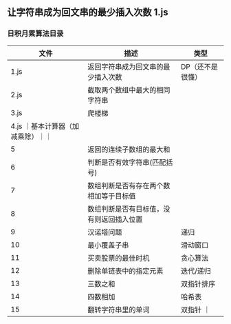 ## 让字符串成为回文串的最少插入次数 1.js
### 日积月累算法目录

| 文件      | 描述         | 类型      | 
|---------- |-------------- |---------- 
| 1.js | 返回字符串成为回文串的最少插入次数 | DP（还不是很懂） | 
| 2.js | 截取两个数组中最大的相同字符串 |  | 
| 3.js | 爬楼梯 |  | 
| 4.js ｜基本计算器（加减乘除）｜｜
| 5 | 返回的连续子数组的最大和| |
| 6 | 判断是否有效字符串(匹配括号)| |
| 7 | 数组判断是否有存在两个数相加等于目标值| |
| 8 | 数组判断是否有目标值，没有则返回插入位置| |
| 9 | 汉诺塔问题|递归|
| 10 | 最小覆盖子串|滑动窗口|
| 11 | 买卖股票的最佳时机|贪心算法|
| 12 | 删除单链表中的指定元素|迭代/递归|
| 13 | 三数之和 | 双指针排序 |
| 14 | 四数相加 | 哈希表 |
| 15 | 翻转字符串里的单词 | 双指针 ｜ 
